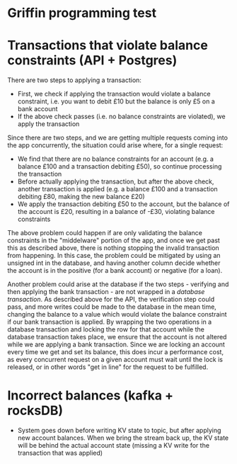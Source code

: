 # Griffin programming test

# Transactions that violate balance constraints (API + Postgres)

There are two steps to applying a transaction:

- First, we check if applying the transaction would violate a balance constraint, i.e. you want to debit £10 but the balance is only £5 on a bank account
- If the above check passes (i.e. no balance constraints are violated), we apply the transaction
 
Since there are two steps, and we are getting multiple requests coming into the app concurrently, the situation could arise where, for a single request:

- We find that there are no balance constraints for an account (e.g. a balance £100 and a transaction debiting £50), so continue processing the transaction
- Before actually applying the transaction, but after the above check, another transaction is applied (e.g. a balance £100 and a transaction debiting £80, making the new balance £20)
- We apply the transaction debiting £50 to the account, but the balance of the account is £20, resulting in a balance of -£30, violating balance constraints

The above problem could happen if are only validating the balance constraints in the "middelware" portion of the app, and once we get past this as described above, there is nothing stopping the invalid transaction from happening.
In this case, the problem could be mitigated by using an unsigned int in the database, and having another column decide whether the account is in the positive (for a bank account) or negative (for a loan).

Another problem could arise at the database if the two steps - verifying and then applying the bank transaction - are not wrapped in a _database transaction_. As described above for the API, the verification step could pass, and more writes could be made to the database in the mean time, changing the balance to a value which would violate the balance constraint if our bank transaction is applied. By wrapping the two operations in a database transaction and locking the row for that account while the database transaction takes place, we ensure that the account is not altered while we are applying a bank transaction. Since we are locking an account every time we get and set its balance, this does incur a performance cost, as every concurrent request on a given account must wait until the lock is released, or in other words "get in line" for the request to be fulfilled.

# Incorrect balances (kafka + rocksDB)

- System goes down before writing KV state to topic, but after applying new account balances. When we bring the stream back up, the KV state will be behind the actual account state (missing a KV write for the transaction that was applied)
